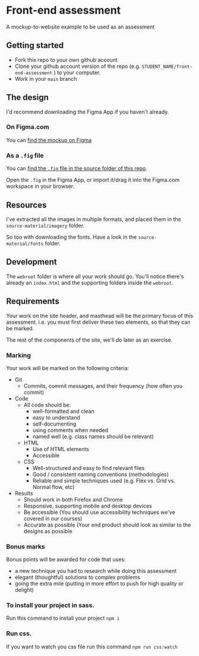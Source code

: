 # Front-end assessment

A mockup-to-website example to be used as an assessment

## Getting started

- Fork this repo to your own github account
- Clone your github account version of the repo (e.g. `STUDENT_NAME/front-end-assessment` ) to your computer.
- Work in your `main` branch

## The design

I'd recommend downloading the Figma App if you haven't already.

### On Figma.com

You can [find the mockup on Figma](https://www.figma.com/file/SC3HqLUP9hGBfn93mIwxkS/Sports-App-homepage-Responsive-Revised)

### As a `.fig` file

You can [find the `.fig` file in the source folder of this repo](source-materials/sports-app.fig).

Open the `.fig` in the Figma App, or import it/drag it into the Figma.com workspace in your browser.

## Resources

I've extracted all the images in multiple formats, and placed them in the `source-material/imagery` folder.

So too with downloading the fonts. Have a look in the `source-material/fonts` folder.

## Development

The `webroot` folder is where all your work should go. You'll notice there's already an `index.html` and the supporting folders inside the `webroot`.

## Requirements

Your work on the site header, and masthead will be the primary focus of this assessment.
i.e. you must first deliver these two elements, so that they can be marked.

The rest of the components of the site, we'll do later as an exercise.

### Marking

Your work will be marked on the following criteria:

- Git
  - Commits, commit messages, and their frequency (how often you commit)
- Code
  - All code should be:
    - well-formatted and clean
    - easy to understand
    - self-documenting
    - using comments when needed
    - named well (e.g. class names should be relevant)
  - HTML
    - Use of HTML elements
    - Accessible
  - CSS
    - Well-structured and easy to find relevant files
    - Good / consistent naming conventions (methodologies)
    - Reliable and simple techniques used (e.g. Flex vs. Grid vs. Normal flow, etc)
- Results
  - Should work in both Firefox and Chrome
  - Responsive, supporting mobile and desktop devices
  - Be accessible (You should use accessibility techniques we've covered in our courses)
  - Accurate as possible (Your end product should look as similar to the designs as possible

### Bonus marks

Bonus points will be awarded for code that uses:

- a new technique you had to research while doing this assessment
- elegant (thoughtful) solutions to complex problems
- going the extra mile (putting in more effort to push for high quality or delight)

### To install your project in sass.

Run this command to install your project `npm i`

### Run css.

If you want to watch you css file run this command `npm run css:watch`
